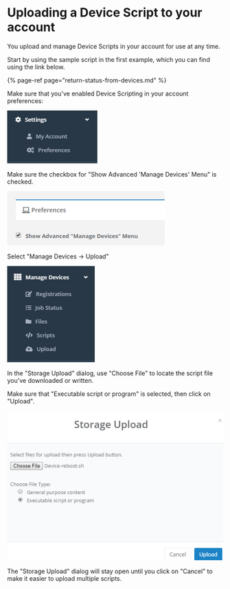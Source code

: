 # Uploading a Device Script to your account

You upload and manage Device Scripts in your account for use at any time.

Start by using the sample script in the first example, which you can find using the link below.

{% page-ref page="return-status-from-devices.md" %}

Make sure that you've enabled Device Scripting in your account preferences:

 

![](../../.gitbook/assets/image%20%2873%29.png)

Make sure the checkbox for "Show Advanced 'Manage Devices' Menu" is checked.

![](../../.gitbook/assets/image%20%28107%29.png)

Select "Manage Devices -&gt; Upload"

![](../../.gitbook/assets/image%20%28158%29.png)

In the "Storage Upload" dialog, use "Choose File" to locate the script file you've downloaded or written.

Make sure that "Executable script or program" is selected, then click on "Upload".

![](../../.gitbook/assets/image%20%2845%29.png)

The "Storage Upload" dialog will stay open until you click on "Cancel" to make it easier to upload multiple scripts.

